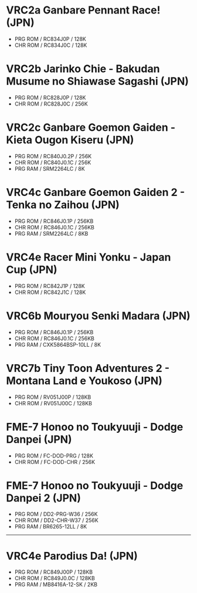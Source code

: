 # VRC2a Ganbare Pennant Race! (JPN)
* PRG ROM / RC834J0P / 128K
* CHR ROM / RC834J0C / 128K
# VRC2b Jarinko Chie - Bakudan Musume no Shiawase Sagashi (JPN)
* PRG ROM / RC828J0P / 128K
* CHR ROM / RC828J0C / 256K
# VRC2c Ganbare Goemon Gaiden - Kieta Ougon Kiseru (JPN)
* PRG ROM / RC840J0.2P / 256K
* CHR ROM / RC840J0.1C / 256K
* PRG RAM / SRM2264LC / 8K
# VRC4c Ganbare Goemon Gaiden 2 - Tenka no Zaihou (JPN)
* PRG ROM / RC846J0.1P / 256KB
* CHR ROM / RC846J0.1C / 256KB
* PRG RAM / SRM2264LC / 8KB
# VRC4e Racer Mini Yonku - Japan Cup (JPN)
* PRG ROM / RC842J1P / 128K
* CHR ROM / RC842J1C / 128K
# VRC6b Mouryou Senki Madara (JPN)
* PRG ROM / RC846J0.1P / 256KB
* CHR ROM / RC846J0.1C / 256KB
* PRG RAM / CXK5864BSP-10LL / 8K
# VRC7b Tiny Toon Adventures 2 - Montana Land e Youkoso (JPN)
* PRG ROM / RV051J00P / 128KB
* CHR ROM / RV051J00C / 128KB
# FME-7 Honoo no Toukyuuji - Dodge Danpei (JPN)
* PRG ROM / FC-DOD-PRG / 128K
* CHR ROM / FC-DOD-CHR / 256K
# FME-7 Honoo no Toukyuuji - Dodge Danpei 2 (JPN)
* PRG ROM / DD2-PRG-W36 / 256K
* CHR ROM / DD2-CHR-W37 / 256K
* PRG RAM / BR6265-12LL / 8K
----------------------------------------------------------------------
# VRC4e Parodius Da! (JPN)
* PRG ROM / RC849J00P / 128KB
* CHR ROM / RC849J0.0C / 128KB
* PRG RAM / MB8416A-12-SK / 2KB
